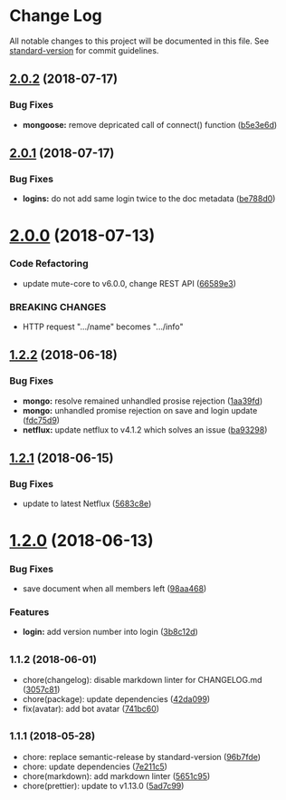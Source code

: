 # Change Log

All notable changes to this project will be documented in this file. See [standard-version](https://github.com/conventional-changelog/standard-version) for commit guidelines.

<a name="2.0.2"></a>
## [2.0.2](https://github.com/coast-team/mute-bot-storage/compare/v2.0.1...v2.0.2) (2018-07-17)


### Bug Fixes

* **mongoose:** remove depricated call of connect() function ([b5e3e6d](https://github.com/coast-team/mute-bot-storage/commit/b5e3e6d))



<a name="2.0.1"></a>
## [2.0.1](https://github.com/coast-team/mute-bot-storage/compare/v2.0.0...v2.0.1) (2018-07-17)


### Bug Fixes

* **logins:** do not add same login twice to the doc metadata ([be788d0](https://github.com/coast-team/mute-bot-storage/commit/be788d0))



<a name="2.0.0"></a>
# [2.0.0](https://github.com/coast-team/mute-bot-storage/compare/v1.2.2...v2.0.0) (2018-07-13)


### Code Refactoring

* update mute-core to v6.0.0, change REST API ([66589e3](https://github.com/coast-team/mute-bot-storage/commit/66589e3))


### BREAKING CHANGES

* HTTP request ".../name"  becomes ".../info"



<a name="1.2.2"></a>
## [1.2.2](https://github.com/coast-team/mute-bot-storage/compare/v1.2.1...v1.2.2) (2018-06-18)


### Bug Fixes

* **mongo:** resolve remained unhandled prosise rejection ([1aa39fd](https://github.com/coast-team/mute-bot-storage/commit/1aa39fd))
* **mongo:** unhandled promise rejection on save and login update ([fdc75d9](https://github.com/coast-team/mute-bot-storage/commit/fdc75d9))
* **netflux:** update netflux to v4.1.2 which solves an issue ([ba93298](https://github.com/coast-team/mute-bot-storage/commit/ba93298))



<a name="1.2.1"></a>
## [1.2.1](https://github.com/coast-team/mute-bot-storage/compare/v1.2.0...v1.2.1) (2018-06-15)


### Bug Fixes

* update to latest Netflux ([5683c8e](https://github.com/coast-team/mute-bot-storage/commit/5683c8e))



<a name="1.2.0"></a>
# [1.2.0](https://github.com/coast-team/mute-bot-storage/compare/v1.1.2...v1.2.0) (2018-06-13)


### Bug Fixes

* save document when all members left ([98aa468](https://github.com/coast-team/mute-bot-storage/commit/98aa468))


### Features

* **login:** add version number into login ([3b8c12d](https://github.com/coast-team/mute-bot-storage/commit/3b8c12d))



<a name="1.1.2"></a>
## <small>1.1.2 (2018-06-01)</small>

* chore(changelog): disable markdown linter for CHANGELOG.md ([3057c81](https://github.com/coast-team/mute-bot-storage/commit/3057c81))
* chore(package): update dependencies ([42da099](https://github.com/coast-team/mute-bot-storage/commit/42da099))
* fix(avatar): add bot avatar ([741bc60](https://github.com/coast-team/mute-bot-storage/commit/741bc60))



<a name="1.1.1"></a>

## <small>1.1.1 (2018-05-28)</small>

- chore: replace semantic-release by standard-version ([96b7fde](https://github.com/coast-team/mute-bot-storage/commit/96b7fde))
- chore: update dependencies ([7e211c5](https://github.com/coast-team/mute-bot-storage/commit/7e211c5))
- chore(markdown): add markdown linter ([5651c95](https://github.com/coast-team/mute-bot-storage/commit/5651c95))
- chore(prettier): update to v1.13.0 ([5ad7c99](https://github.com/coast-team/mute-bot-storage/commit/5ad7c99))
